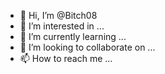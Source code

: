 - 👋 Hi, I’m @Bitch08
- 👀 I’m interested in ...
- 🌱 I’m currently learning ...
- 💞️ I’m looking to collaborate on ...
- 📫 How to reach me ...

<!---
Bitch08/Bitch08 is a ✨ special ✨ repository because its `README.md` (this file) appears on your GitHub profile.
You can c-lick the Preview link to take a look at your changes.
--->
